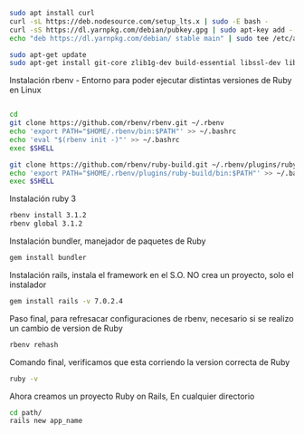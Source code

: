 ```bash
sudo apt install curl
curl -sL https://deb.nodesource.com/setup_lts.x | sudo -E bash -
curl -sS https://dl.yarnpkg.com/debian/pubkey.gpg | sudo apt-key add -
echo "deb https://dl.yarnpkg.com/debian/ stable main" | sudo tee /etc/apt/sources.list.d/yarn.list

sudo apt-get update
sudo apt-get install git-core zlib1g-dev build-essential libssl-dev libreadline-dev libyaml-dev libsqlite3-dev sqlite3 libxml2-dev libxslt1-dev libcurl4-openssl-dev software-properties-common libffi-dev nodejs yarn

```

Instalación rbenv - Entorno para poder ejecutar distintas versiones de Ruby en Linux


```bash

cd
git clone https://github.com/rbenv/rbenv.git ~/.rbenv
echo 'export PATH="$HOME/.rbenv/bin:$PATH"' >> ~/.bashrc
echo 'eval "$(rbenv init -)"' >> ~/.bashrc
exec $SHELL

git clone https://github.com/rbenv/ruby-build.git ~/.rbenv/plugins/ruby-build
echo 'export PATH="$HOME/.rbenv/plugins/ruby-build/bin:$PATH"' >> ~/.bashrc
exec $SHELL

```

Instalación ruby 3

```bash
rbenv install 3.1.2
rbenv global 3.1.2
```

Instalación bundler, manejador de paquetes de Ruby

```bash
gem install bundler
```

Instalación rails, instala el framework en el S.O. NO crea un proyecto, solo el instalador

```bash
gem install rails -v 7.0.2.4
```

Paso final, para refresacar configuraciones de rbenv, necesario si se realizo un cambio de version de Ruby

```bash
rbenv rehash
```

Comando final, verificamos que esta corriendo la version correcta de Ruby

```bash
ruby -v
```

Ahora creamos un proyecto Ruby on Rails, En cualquier directorio
```bash
cd path/
rails new app_name
```


